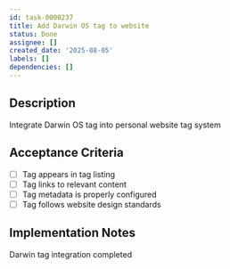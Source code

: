 ```yaml
---
id: task-0000237
title: Add Darwin OS tag to website
status: Done
assignee: []
created_date: '2025-08-05'
labels: []
dependencies: []
---
```


## Description

Integrate Darwin OS tag into personal website tag system

## Acceptance Criteria

- [ ] Tag appears in tag listing
- [ ] Tag links to relevant content
- [ ] Tag metadata is properly configured
- [ ] Tag follows website design standards

## Implementation Notes

Darwin tag integration completed
